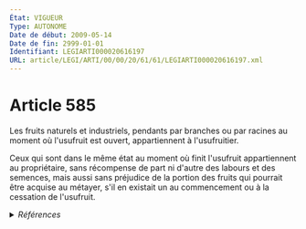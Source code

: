 ```yaml
---
État: VIGUEUR
Type: AUTONOME
Date de début: 2009-05-14
Date de fin: 2999-01-01
Identifiant: LEGIARTI000020616197
URL: article/LEGI/ARTI/00/00/20/61/61/LEGIARTI000020616197.xml
---
```


<h1>Article 585</h1>

Les fruits naturels et industriels, pendants par branches ou par racines au
moment où l'usufruit est ouvert, appartiennent à l'usufruitier.<br />

Ceux qui sont dans le même état au moment où finit l'usufruit appartiennent au
propriétaire, sans récompense de part ni d'autre des labours et des semences,
mais aussi sans préjudice de la portion des fruits qui pourrait être acquise au
métayer, s'il en existait un au commencement ou à la cessation de l'usufruit.


<details>
  <summary><em>Références</em></summary>

  <h2>Articles faisant référence à l'article</h2>
  
  <ul>
    <li>
      <a href="https://legal.tricoteuses.fr//redirection/LEGIARTI000020606392?vers=git&vers=legifrance">LOI n° 2009-526 du 12 mai 2009 de simplification et de clarification du droit et d'allègement des procédures - article 10 ENTIEREMENT_MODIF</a> MODIFIE source
    </li>
  </ul>
  
  <h2>Références faites par l'article</h2>
  
  <ul>
    <li>
      2009-05-12 MODIFIE cible <a href="https://legal.tricoteuses.fr//redirection/LEGIARTI000020606392?vers=git&vers=legifrance">LOI n° 2009-526 du 12 mai 2009 de simplification et de clarification du droit et d'allègement des procédures - article 10 ENTIEREMENT_MODIF</a>
    </li>
  </ul>
</details>

